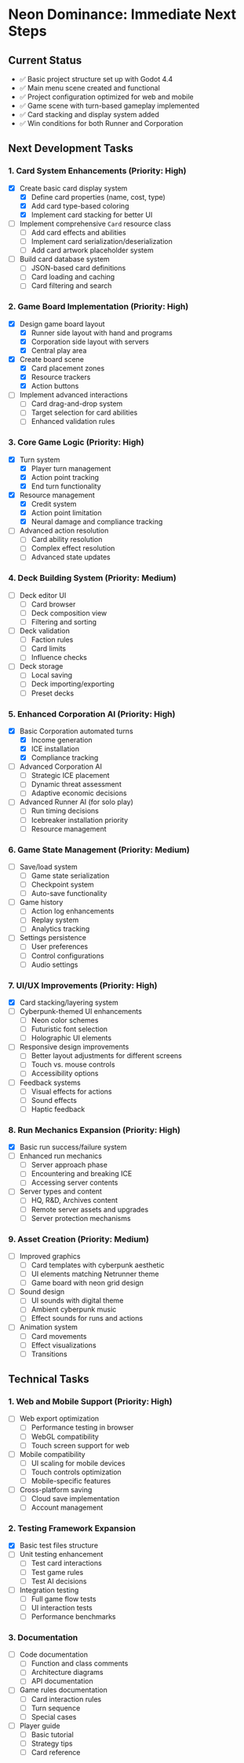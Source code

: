 # Neon Dominance: Immediate Next Steps

## Current Status
- ✅ Basic project structure set up with Godot 4.4
- ✅ Main menu scene created and functional
- ✅ Project configuration optimized for web and mobile
- ✅ Game scene with turn-based gameplay implemented
- ✅ Card stacking and display system added
- ✅ Win conditions for both Runner and Corporation

## Next Development Tasks

### 1. Card System Enhancements (Priority: High)
- [x] Create basic card display system
  - [x] Define card properties (name, cost, type)
  - [x] Add card type-based coloring
  - [x] Implement card stacking for better UI
- [ ] Implement comprehensive `Card` resource class
  - [ ] Add card effects and abilities
  - [ ] Implement card serialization/deserialization
  - [ ] Add card artwork placeholder system
- [ ] Build card database system
  - [ ] JSON-based card definitions
  - [ ] Card loading and caching
  - [ ] Card filtering and search

### 2. Game Board Implementation (Priority: High)
- [x] Design game board layout
  - [x] Runner side layout with hand and programs
  - [x] Corporation side layout with servers
  - [x] Central play area
- [x] Create board scene
  - [x] Card placement zones
  - [x] Resource trackers
  - [x] Action buttons
- [ ] Implement advanced interactions
  - [ ] Card drag-and-drop system
  - [ ] Target selection for card abilities
  - [ ] Enhanced validation rules

### 3. Core Game Logic (Priority: High)
- [x] Turn system
  - [x] Player turn management
  - [x] Action point tracking
  - [x] End turn functionality
- [x] Resource management
  - [x] Credit system
  - [x] Action point limitation
  - [x] Neural damage and compliance tracking
- [ ] Advanced action resolution
  - [ ] Card ability resolution
  - [ ] Complex effect resolution
  - [ ] Advanced state updates

### 4. Deck Building System (Priority: Medium)
- [ ] Deck editor UI
  - [ ] Card browser
  - [ ] Deck composition view
  - [ ] Filtering and sorting
- [ ] Deck validation
  - [ ] Faction rules
  - [ ] Card limits
  - [ ] Influence checks
- [ ] Deck storage
  - [ ] Local saving
  - [ ] Deck importing/exporting
  - [ ] Preset decks

### 5. Enhanced Corporation AI (Priority: High)
- [x] Basic Corporation automated turns
  - [x] Income generation
  - [x] ICE installation
  - [x] Compliance tracking
- [ ] Advanced Corporation AI
  - [ ] Strategic ICE placement
  - [ ] Dynamic threat assessment
  - [ ] Adaptive economic decisions
- [ ] Advanced Runner AI (for solo play)
  - [ ] Run timing decisions
  - [ ] Icebreaker installation priority
  - [ ] Resource management

### 6. Game State Management (Priority: Medium)
- [ ] Save/load system
  - [ ] Game state serialization
  - [ ] Checkpoint system
  - [ ] Auto-save functionality
- [ ] Game history
  - [ ] Action log enhancements
  - [ ] Replay system
  - [ ] Analytics tracking
- [ ] Settings persistence
  - [ ] User preferences
  - [ ] Control configurations
  - [ ] Audio settings

### 7. UI/UX Improvements (Priority: High)
- [x] Card stacking/layering system
- [ ] Cyberpunk-themed UI enhancements
  - [ ] Neon color schemes
  - [ ] Futuristic font selection
  - [ ] Holographic UI elements
- [ ] Responsive design improvements
  - [ ] Better layout adjustments for different screens
  - [ ] Touch vs. mouse controls
  - [ ] Accessibility options
- [ ] Feedback systems
  - [ ] Visual effects for actions
  - [ ] Sound effects
  - [ ] Haptic feedback

### 8. Run Mechanics Expansion (Priority: High)
- [x] Basic run success/failure system
- [ ] Enhanced run mechanics
  - [ ] Server approach phase
  - [ ] Encountering and breaking ICE
  - [ ] Accessing server contents
- [ ] Server types and content
  - [ ] HQ, R&D, Archives content
  - [ ] Remote server assets and upgrades
  - [ ] Server protection mechanisms

### 9. Asset Creation (Priority: Medium)
- [ ] Improved graphics
  - [ ] Card templates with cyberpunk aesthetic
  - [ ] UI elements matching Netrunner theme
  - [ ] Game board with neon grid design
- [ ] Sound design
  - [ ] UI sounds with digital theme
  - [ ] Ambient cyberpunk music
  - [ ] Effect sounds for runs and actions
- [ ] Animation system
  - [ ] Card movements
  - [ ] Effect visualizations
  - [ ] Transitions

## Technical Tasks

### 1. Web and Mobile Support (Priority: High)
- [ ] Web export optimization
  - [ ] Performance testing in browser
  - [ ] WebGL compatibility
  - [ ] Touch screen support for web
- [ ] Mobile compatibility
  - [ ] UI scaling for mobile devices
  - [ ] Touch controls optimization
  - [ ] Mobile-specific features
- [ ] Cross-platform saving
  - [ ] Cloud save implementation
  - [ ] Account management

### 2. Testing Framework Expansion
- [x] Basic test files structure
- [ ] Unit testing enhancement
  - [ ] Test card interactions
  - [ ] Test game rules
  - [ ] Test AI decisions
- [ ] Integration testing
  - [ ] Full game flow tests
  - [ ] UI interaction tests
  - [ ] Performance benchmarks

### 3. Documentation
- [ ] Code documentation
  - [ ] Function and class comments
  - [ ] Architecture diagrams
  - [ ] API documentation
- [ ] Game rules documentation
  - [ ] Card interaction rules
  - [ ] Turn sequence
  - [ ] Special cases
- [ ] Player guide
  - [ ] Basic tutorial
  - [ ] Strategy tips
  - [ ] Card reference
